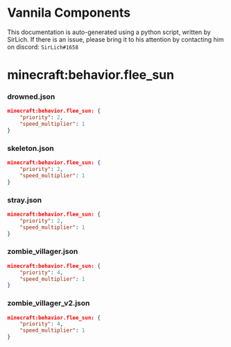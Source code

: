 # Vannila Components
This documentation is auto-generated using a python script, written by SirLich. If there is an issue, please bring it to his attention by contacting him on discord: `SirLich#1658`

# minecraft:behavior.flee_sun
### drowned.json
```JSON
minecraft:behavior.flee_sun: {
    "priority": 2,
    "speed_multiplier": 1
}
```

### skeleton.json
```JSON
minecraft:behavior.flee_sun: {
    "priority": 2,
    "speed_multiplier": 1
}
```

### stray.json
```JSON
minecraft:behavior.flee_sun: {
    "priority": 2,
    "speed_multiplier": 1
}
```

### zombie_villager.json
```JSON
minecraft:behavior.flee_sun: {
    "priority": 4,
    "speed_multiplier": 1
}
```

### zombie_villager_v2.json
```JSON
minecraft:behavior.flee_sun: {
    "priority": 4,
    "speed_multiplier": 1
}
```

